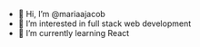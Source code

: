 - 👋 Hi, I’m @mariaajacob
- 👀 I’m interested in full stack web development
- 🌱 I’m currently learning React
